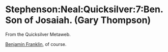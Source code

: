 
# Stephenson:Neal:Quicksilver:7:Ben. Son of Josaiah. (Gary Thompson)

From the Quicksilver Metaweb.

[Benjamin Franklin](/benjamin-franklin), of course.
